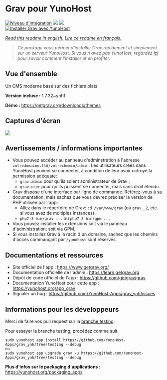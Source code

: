 # Grav pour YunoHost

[![Niveau d'intégration](https://dash.yunohost.org/integration/grav.svg)](https://dash.yunohost.org/appci/app/grav) ![](https://ci-apps.yunohost.org/ci/badges/grav.status.svg) ![](https://ci-apps.yunohost.org/ci/badges/grav.maintain.svg)  
[![Installer Grav avec YunoHost](https://install-app.yunohost.org/install-with-yunohost.svg)](https://install-app.yunohost.org/?app=grav)

*[Read this readme in english.](./README.md)*
*[Lire ce readme en français.](./README_fr.md)*

> *Ce package vous permet d'installer Grav rapidement et simplement sur un serveur YunoHost.
Si vous n'avez pas YunoHost, regardez [ici](https://yunohost.org/#/install) pour savoir comment l'installer et en profiter.*

## Vue d'ensemble

Un CMS moderne basé sur des fichiers plats

**Version incluse :** 1.7.32~ynh1

**Démo :** https://getgrav.org/downloads/themes

## Captures d'écran

![](./doc/screenshots/grav.jpg)

## Avertissements / informations importantes

* Vous pouvez accéder au panneau d'adminstration à l'adresse `votredomaine.tld/votrechemin/admin`. Les utilisateurs créés dans YunoHost peuvent se connecter, à condition de leur avoir octroyé la permission adéquate:
  * `grav.admin` pour qu'ils soient administrateur de Grav ;
  * `grav.user` pour qu'ils puissent se connecter, mais sans droit étendu.
* Grav dispose d'une interface par ligne de commande. Référez-vous à sa documentation, mais sachez que vous devrez préciser la version de PHP utilisée par l'app:
  * Allez dans le répertoire de Grav: `cd /var/www/grav` (ou `grav__2`, etc. si vous avez de multiples instances)
  * `php7.3 bin/grav ...` ou `php7.3 bin/gpm ...`
* Vous pouvez installer les extensions soit via le panneau d'administration, soit via GPM.
* Si vous installez Grav à la racin d'un domaine, sachez que les chemins d'accès commançant par `/yunohost` sont réservés.

## Documentations et ressources

* Site officiel de l'app : https://www.getgrav.org/
* Documentation officielle de l'admin : https://learn.getgrav.org
* Dépôt de code officiel de l'app : https://github.com/getgrav/grav
* Documentation YunoHost pour cette app : https://yunohost.org/app_grav
* Signaler un bug : https://github.com/YunoHost-Apps/grav_ynh/issues

## Informations pour les développeurs

Merci de faire vos pull request sur la [branche testing](https://github.com/YunoHost-Apps/grav_ynh/tree/testing).

Pour essayer la branche testing, procédez comme suit.
```
sudo yunohost app install https://github.com/YunoHost-Apps/grav_ynh/tree/testing --debug
ou
sudo yunohost app upgrade grav -u https://github.com/YunoHost-Apps/grav_ynh/tree/testing --debug
```

**Plus d'infos sur le packaging d'applications :** https://yunohost.org/packaging_apps